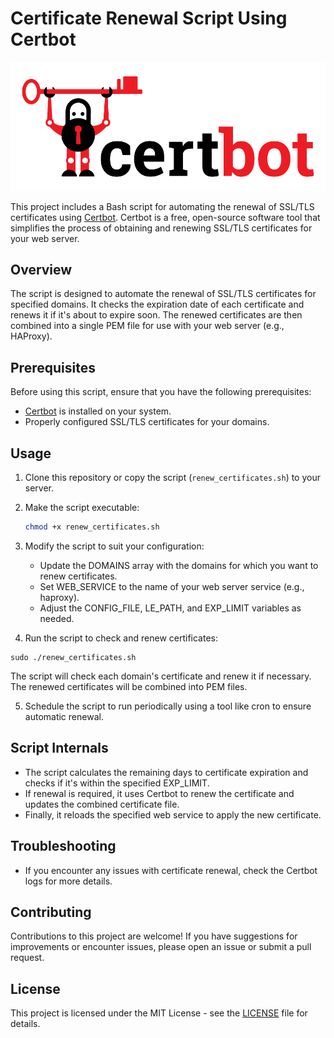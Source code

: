 # Certificate Renewal Script Using Certbot

![Certbot Logo](https://raw.githubusercontent.com/EFForg/design/master/logos/eff-certbot-lockup.png)


This project includes a Bash script for automating the renewal of SSL/TLS certificates using [Certbot](https://certbot.eff.org/). Certbot is a free, open-source software tool that simplifies the process of obtaining and renewing SSL/TLS certificates for your web server.

## Overview

The script is designed to automate the renewal of SSL/TLS certificates for specified domains. It checks the expiration date of each certificate and renews it if it's about to expire soon. The renewed certificates are then combined into a single PEM file for use with your web server (e.g., HAProxy).

## Prerequisites

Before using this script, ensure that you have the following prerequisites:

- [Certbot](https://certbot.eff.org/) is installed on your system.
- Properly configured SSL/TLS certificates for your domains.

## Usage

1. Clone this repository or copy the script (`renew_certificates.sh`) to your server.

2. Make the script executable:

   ```bash
   chmod +x renew_certificates.sh
   ```
3. Modify the script to suit your configuration:
   - Update the DOMAINS array with the domains for which you want to renew certificates.
   - Set WEB_SERVICE to the name of your web server service (e.g., haproxy).
   - Adjust the CONFIG_FILE, LE_PATH, and EXP_LIMIT variables as needed.
  
4. Run the script to check and renew certificates:
  ```
  sudo ./renew_certificates.sh
  ```
  The script will check each domain's certificate and renew it if necessary. The renewed certificates will be combined into PEM files.

5. Schedule the script to run periodically using a tool like cron to ensure automatic renewal.

## Script Internals

- The script calculates the remaining days to certificate expiration and checks if it's within the specified EXP_LIMIT.
- If renewal is required, it uses Certbot to renew the certificate and updates the combined certificate file.
- Finally, it reloads the specified web service to apply the new certificate.

## Troubleshooting

- If you encounter any issues with certificate renewal, check the Certbot logs for more details.

## Contributing
Contributions to this project are welcome! If you have suggestions for improvements or encounter issues, please open an issue or submit a pull request.

## License
This project is licensed under the MIT License - see the [LICENSE](https://chat.openai.com/LICENSE) file for details.
   
